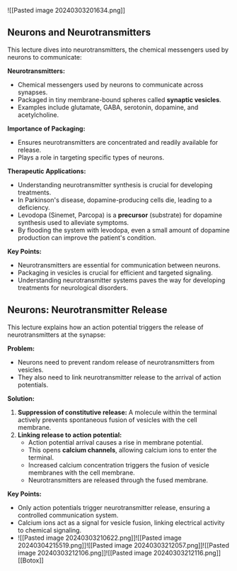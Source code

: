 ![[Pasted image 20240303201634.png]]
## Neurons and Neurotransmitters

This lecture dives into neurotransmitters, the chemical messengers used by neurons to communicate:

**Neurotransmitters:**

- Chemical messengers used by neurons to communicate across synapses.
- Packaged in tiny membrane-bound spheres called **synaptic vesicles**.
- Examples include glutamate, GABA, serotonin, dopamine, and acetylcholine.

**Importance of Packaging:**

- Ensures neurotransmitters are concentrated and readily available for release.
- Plays a role in targeting specific types of neurons.

**Therapeutic Applications:**

- Understanding neurotransmitter synthesis is crucial for developing treatments.
- In Parkinson's disease, dopamine-producing cells die, leading to a deficiency.
- Levodopa (Sinemet, Parcopa) is a **precursor** (substrate) for dopamine synthesis used to alleviate symptoms.
- By flooding the system with levodopa, even a small amount of dopamine production can improve the patient's condition.

**Key Points:**

- Neurotransmitters are essential for communication between neurons.
- Packaging in vesicles is crucial for efficient and targeted signaling.
- Understanding neurotransmitter systems paves the way for developing treatments for neurological disorders.

## Neurons: Neurotransmitter Release

This lecture explains how an action potential triggers the release of neurotransmitters at the synapse:

**Problem:**

- Neurons need to prevent random release of neurotransmitters from vesicles.
- They also need to link neurotransmitter release to the arrival of action potentials.

**Solution:**

1. **Suppression of constitutive release:** A molecule within the terminal actively prevents spontaneous fusion of vesicles with the cell membrane.
2. **Linking release to action potential:**
    - Action potential arrival causes a rise in membrane potential.
    - This opens **calcium channels**, allowing calcium ions to enter the terminal.
    - Increased calcium concentration triggers the fusion of vesicle membranes with the cell membrane.
    - Neurotransmitters are released through the fused membrane.

**Key Points:**

- Only action potentials trigger neurotransmitter release, ensuring a controlled communication system.
- Calcium ions act as a signal for vesicle fusion, linking electrical activity to chemical signaling.
- ![[Pasted image 20240303210622.png]]![[Pasted image 20240304215519.png]]![[Pasted image 20240303212057.png]]![[Pasted image 20240303212106.png]]![[Pasted image 20240303212116.png]]
[[Botox]]
